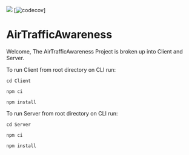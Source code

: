 ![](https://github.com/TondiToday/AirTrafficAwareness/workflows/Guardians%20of%20the%20Compiler/badge.svg)
[![codecov](https://github.com/TondiToday/AirTrafficAwareness/workflows/Lord%20of%20Coverage/badge.svg)]

# AirTrafficAwareness

Welcome, The AirTrafficAwareness Project is broken up into Client and Server.

To run Client from root directory on CLI run:

`cd Client`

`npm ci`

`npm install`

To run Server from root directory on CLI run:

`cd Server`

`npm ci`

`npm install`

